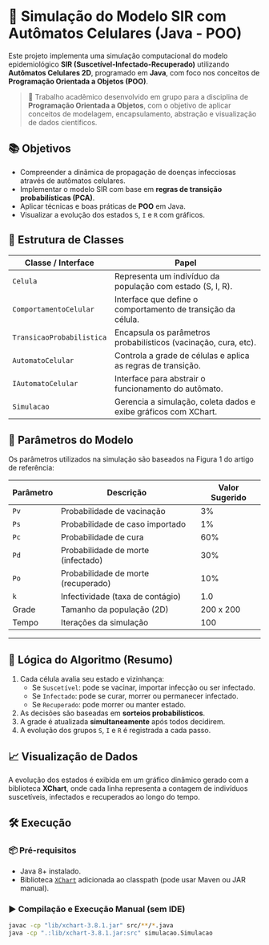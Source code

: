 # 🧪 Simulação do Modelo SIR com Autômatos Celulares (Java - POO)

Este projeto implementa uma simulação computacional do modelo epidemiológico **SIR (Suscetível-Infectado-Recuperado)** utilizando **Autômatos Celulares 2D**, programado em **Java**, com foco nos conceitos de **Programação Orientada a Objetos (POO)**.

> 🔬 Trabalho acadêmico desenvolvido em grupo para a disciplina de **Programação Orientada a Objetos**, com o objetivo de aplicar conceitos de modelagem, encapsulamento, abstração e visualização de dados científicos.



## 📚 Objetivos

- Compreender a dinâmica de propagação de doenças infecciosas através de autômatos celulares.
- Implementar o modelo SIR com base em **regras de transição probabilísticas (PCA)**.
- Aplicar técnicas e boas práticas de **POO** em Java.
- Visualizar a evolução dos estados `S`, `I` e `R` com gráficos.



## 🧱 Estrutura de Classes

| Classe / Interface              | Papel                                                               |
|--------------------------------|---------------------------------------------------------------------|
| `Celula`                       | Representa um indivíduo da população com estado (S, I, R).          |
| `ComportamentoCelular`         | Interface que define o comportamento de transição da célula.        |
| `TransicaoProbabilistica`      | Encapsula os parâmetros probabilísticos (vacinação, cura, etc).     |
| `AutomatoCelular`              | Controla a grade de células e aplica as regras de transição.        |
| `IAutomatoCelular`             | Interface para abstrair o funcionamento do autômato.                |
| `Simulacao`                    | Gerencia a simulação, coleta dados e exibe gráficos com XChart.     |



## 🧪 Parâmetros do Modelo

Os parâmetros utilizados na simulação são baseados na Figura 1 do artigo de referência:

| Parâmetro             | Descrição                      | Valor Sugerido |
|----------------------|----------------------------------|----------------|
| `Pv`                 | Probabilidade de vacinação       | 3%             |
| `Ps`                 | Probabilidade de caso importado  | 1%             |
| `Pc`                 | Probabilidade de cura            | 60%            |
| `Pd`                 | Probabilidade de morte (infectado) | 30%          |
| `Po`                 | Probabilidade de morte (recuperado) | 10%         |
| `k`                  | Infectividade (taxa de contágio) | 1.0            |
| Grade                | Tamanho da população (2D)        | 200 x 200      |
| Tempo                | Iterações da simulação           | 100            |

---

## 🧮 Lógica do Algoritmo (Resumo)

1. Cada célula avalia seu estado e vizinhança:
   - Se `Suscetível`: pode se vacinar, importar infecção ou ser infectado.
   - Se `Infectado`: pode se curar, morrer ou permanecer infectado.
   - Se `Recuperado`: pode morrer ou manter estado.
2. As decisões são baseadas em **sorteios probabilísticos**.
3. A grade é atualizada **simultaneamente** após todos decidirem.
4. A evolução dos grupos `S`, `I` e `R` é registrada a cada passo.



## 📈 Visualização de Dados

A evolução dos estados é exibida em um gráfico dinâmico gerado com a biblioteca **XChart**, onde cada linha representa a contagem de indivíduos suscetíveis, infectados e recuperados ao longo do tempo.



## 🛠️ Execução

### 📦 Pré-requisitos

- Java 8+ instalado.
- Biblioteca [`XChart`](https://knowm.org/open-source/xchart/) adicionada ao classpath (pode usar Maven ou JAR manual).

### ▶️ Compilação e Execução Manual (sem IDE)

```bash
javac -cp "lib/xchart-3.8.1.jar" src/**/*.java
java -cp ".:lib/xchart-3.8.1.jar:src" simulacao.Simulacao
